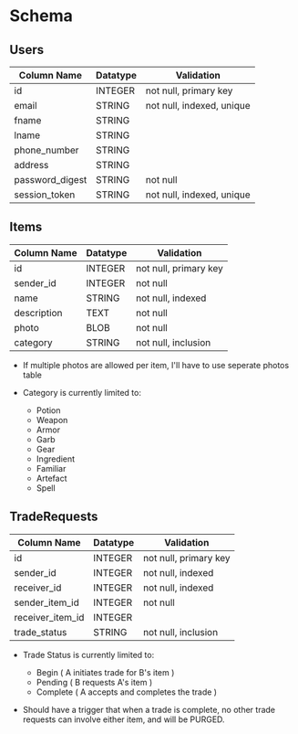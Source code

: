 # Schema

## Users

| Column Name     | Datatype | Validation                |
|-----------------|----------|---------------------------|
| id              | INTEGER  | not null, primary key     |
| email           | STRING   | not null, indexed, unique |
| fname           | STRING   |                           |
| lname           | STRING   |                           |
| phone_number    | STRING   |                           |
| address         | STRING   |                           |
| password_digest | STRING   | not null                  |
| session_token   | STRING   | not null, indexed, unique |

## Items

| Column Name | Datatype | Validation            |
|-------------|----------|-----------------------|
| id          | INTEGER  | not null, primary key |
| sender_id   | INTEGER  | not null              |
| name        | STRING   | not null, indexed     |
| description | TEXT     | not null              |
| photo       | BLOB     | not null              |
| category    | STRING   | not null, inclusion   |

- If multiple photos are allowed per item, I'll have to use
seperate photos table

- Category is currently limited to:
  - Potion
  - Weapon
  - Armor
  - Garb
  - Gear
  - Ingredient
  - Familiar
  - Artefact
  - Spell

## TradeRequests

| Column Name      | Datatype | Validation            |
|------------------|----------|-----------------------|
| id               | INTEGER  | not null, primary key |
| sender_id        | INTEGER  | not null, indexed     |
| receiver_id      | INTEGER  | not null, indexed     |
| sender_item_id   | INTEGER  | not null              |
| receiver_item_id | INTEGER  |                       |
| trade_status     | STRING   | not null, inclusion   |

- Trade Status is currently limited to:
  - Begin ( A initiates trade for B's item )
  - Pending ( B requests A's item )
  - Complete ( A accepts and completes the trade )

- Should have a trigger that when a trade is complete, no other
trade requests can involve either item, and will be PURGED.